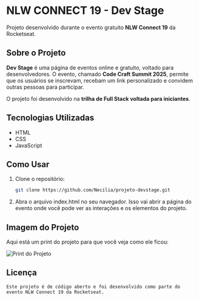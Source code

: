 
# NLW CONNECT 19 - Dev Stage

Projeto desenvolvido durante o evento gratuito **NLW Connect 19** da Rocketseat.

## Sobre o Projeto

**Dev Stage** é uma página de eventos online e gratuito, voltado para desenvolvedores. O evento, chamado **Code Craft Summit 2025**, permite que os usuários se inscrevam, recebam um link personalizado e convidem outras pessoas para participar.

O projeto foi desenvolvido na **trilha de Full Stack voltada para iniciantes**.

## Tecnologias Utilizadas

- HTML
- CSS
- JavaScript

## Como Usar

1. Clone o repositório:
   ```bash
   git clone https://github.com/Necilia/projeto-devstage.git

2. Abra o arquivo index.html no seu navegador.
   Isso vai abrir a página do evento onde você pode ver as interações e os elementos do projeto.

## Imagem do Projeto

Aqui está um print do projeto para que você veja como ele ficou:

![Print do Projeto](images/print-projeto.png)

## Licença

    Este projeto é de código aberto e foi desenvolvido como parte do evento NLW Connect 19 da Rocketseat.
    
